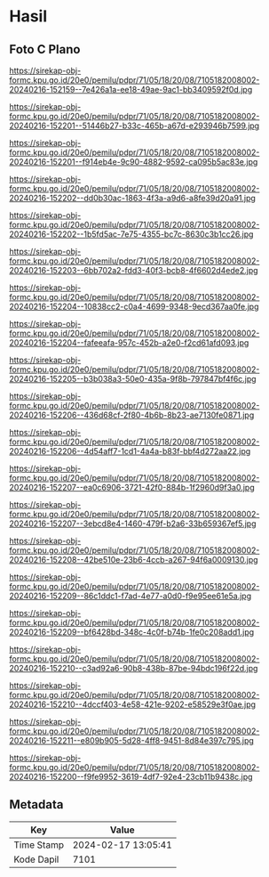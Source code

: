 # Hasil

## Foto C Plano

https://sirekap-obj-formc.kpu.go.id/20e0/pemilu/pdpr/71/05/18/20/08/7105182008002-20240216-152159--7e426a1a-ee18-49ae-9ac1-bb3409592f0d.jpg

https://sirekap-obj-formc.kpu.go.id/20e0/pemilu/pdpr/71/05/18/20/08/7105182008002-20240216-152201--51446b27-b33c-465b-a67d-e293946b7599.jpg

https://sirekap-obj-formc.kpu.go.id/20e0/pemilu/pdpr/71/05/18/20/08/7105182008002-20240216-152201--f914eb4e-9c90-4882-9592-ca095b5ac83e.jpg

https://sirekap-obj-formc.kpu.go.id/20e0/pemilu/pdpr/71/05/18/20/08/7105182008002-20240216-152202--dd0b30ac-1863-4f3a-a9d6-a8fe39d20a91.jpg

https://sirekap-obj-formc.kpu.go.id/20e0/pemilu/pdpr/71/05/18/20/08/7105182008002-20240216-152202--1b5fd5ac-7e75-4355-bc7c-8630c3b1cc26.jpg

https://sirekap-obj-formc.kpu.go.id/20e0/pemilu/pdpr/71/05/18/20/08/7105182008002-20240216-152203--6bb702a2-fdd3-40f3-bcb8-4f6602d4ede2.jpg

https://sirekap-obj-formc.kpu.go.id/20e0/pemilu/pdpr/71/05/18/20/08/7105182008002-20240216-152204--10838cc2-c0a4-4699-9348-9ecd367aa0fe.jpg

https://sirekap-obj-formc.kpu.go.id/20e0/pemilu/pdpr/71/05/18/20/08/7105182008002-20240216-152204--fafeeafa-957c-452b-a2e0-f2cd61afd093.jpg

https://sirekap-obj-formc.kpu.go.id/20e0/pemilu/pdpr/71/05/18/20/08/7105182008002-20240216-152205--b3b038a3-50e0-435a-9f8b-797847bf4f6c.jpg

https://sirekap-obj-formc.kpu.go.id/20e0/pemilu/pdpr/71/05/18/20/08/7105182008002-20240216-152206--436d68cf-2f80-4b6b-8b23-ae7130fe0871.jpg

https://sirekap-obj-formc.kpu.go.id/20e0/pemilu/pdpr/71/05/18/20/08/7105182008002-20240216-152206--4d54aff7-1cd1-4a4a-b83f-bbf4d272aa22.jpg

https://sirekap-obj-formc.kpu.go.id/20e0/pemilu/pdpr/71/05/18/20/08/7105182008002-20240216-152207--ea0c6906-3721-42f0-884b-1f2960d9f3a0.jpg

https://sirekap-obj-formc.kpu.go.id/20e0/pemilu/pdpr/71/05/18/20/08/7105182008002-20240216-152207--3ebcd8e4-1460-479f-b2a6-33b659367ef5.jpg

https://sirekap-obj-formc.kpu.go.id/20e0/pemilu/pdpr/71/05/18/20/08/7105182008002-20240216-152208--42be510e-23b6-4ccb-a267-94f6a0009130.jpg

https://sirekap-obj-formc.kpu.go.id/20e0/pemilu/pdpr/71/05/18/20/08/7105182008002-20240216-152209--86c1ddc1-f7ad-4e77-a0d0-f9e95ee61e5a.jpg

https://sirekap-obj-formc.kpu.go.id/20e0/pemilu/pdpr/71/05/18/20/08/7105182008002-20240216-152209--bf6428bd-348c-4c0f-b74b-1fe0c208add1.jpg

https://sirekap-obj-formc.kpu.go.id/20e0/pemilu/pdpr/71/05/18/20/08/7105182008002-20240216-152210--c3ad92a6-90b8-438b-87be-94bdc196f22d.jpg

https://sirekap-obj-formc.kpu.go.id/20e0/pemilu/pdpr/71/05/18/20/08/7105182008002-20240216-152210--4dccf403-4e58-421e-9202-e58529e3f0ae.jpg

https://sirekap-obj-formc.kpu.go.id/20e0/pemilu/pdpr/71/05/18/20/08/7105182008002-20240216-152211--e809b905-5d28-4ff8-9451-8d84e397c795.jpg

https://sirekap-obj-formc.kpu.go.id/20e0/pemilu/pdpr/71/05/18/20/08/7105182008002-20240216-152200--f9fe9952-3619-4df7-92e4-23cb11b9438c.jpg


## Metadata

| Key        | Value               |
| ---------- | ------------------- |
| Time Stamp | 2024-02-17 13:05:41 |
| Kode Dapil | 7101                |



